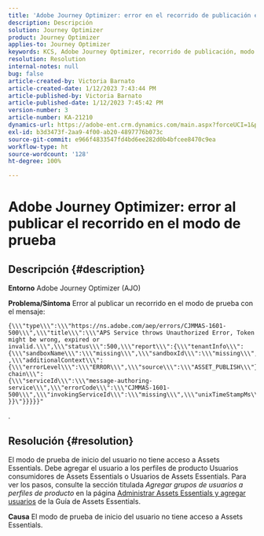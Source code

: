 ```yaml
---
title: 'Adobe Journey Optimizer: error en el recorrido de publicación en el modo de prueba'
description: Descripción
solution: Journey Optimizer
product: Journey Optimizer
applies-to: Journey Optimizer
keywords: KCS, Adobe Journey Optimizer, recorrido de publicación, modo de prueba, error, AJO
resolution: Resolution
internal-notes: null
bug: false
article-created-by: Victoria Barnato
article-created-date: 1/12/2023 7:43:44 PM
article-published-by: Victoria Barnato
article-published-date: 1/12/2023 7:45:42 PM
version-number: 3
article-number: KA-21210
dynamics-url: https://adobe-ent.crm.dynamics.com/main.aspx?forceUCI=1&pagetype=entityrecord&etn=knowledgearticle&id=7892a466-b192-ed11-aad1-6045bd006d92
exl-id: b3d3473f-2aa9-4f00-ab20-4897776b073c
source-git-commit: e966f4833547fd4bd6ee282d0b4bfcee8470c9ea
workflow-type: ht
source-wordcount: '128'
ht-degree: 100%

---
```


# Adobe Journey Optimizer: error al publicar el recorrido en el modo de prueba

## Descripción {#description}

<b>Entorno</b>
Adobe Journey Optimizer (AJO)


<b>Problema/Síntoma</b>
Error al publicar un recorrido en el modo de prueba con el mensaje:


```
{\\\"type\\\":\\\"https://ns.adobe.com/aep/errors/CJMMAS-1601-500\\\",\\\"title\\\":\\\"APS Service throws Unauthorized Error, Token might be wrong, expired or invalid.\\\",\\\"status\\\":500,\\\"report\\\":{\\\"tenantInfo\\\":
{\\\"sandboxName\\\":\\\"missing\\\",\\\"sandboxId\\\":\\\"missing\\\",\\\"imsOrgId\\\":\\\"missing\\\"}
,\\\"additionalContext\\\":{\\\"errorLevel\\\":\\\"ERROR\\\",\\\"source\\\":\\\"ASSET_PUBLISH\\\"}},\\\"error-chain\\\":
{\\\"serviceId\\\":\\\"message-authoring-service\\\",\\\"errorCode\\\":\\\"CJMMAS-1601-500\\\",\\\"invokingServiceId\\\":\\\"missing\\\",\\\"unixTimeStampMs\\\":«REDACTED»}
}}\"}}}}}"
```

.

## Resolución {#resolution}


El modo de prueba de inicio del usuario no tiene acceso a Assets Essentials. Debe agregar el usuario a los perfiles de producto Usuarios consumidores de Assets Essentials o Usuarios de Assets Essentials. Para ver los pasos, consulte la sección titulada *Agregar grupos de usuarios a perfiles de producto* en la página [Administrar Assets Essentials y agregar usuarios](https://experienceleague.adobe.com/docs/experience-manager-assets-essentials/help/get-started-admins/deploy-administer.html?lang=es#add-users-to-product-profiles) de la Guía de Assets Essentials.

<b>Causa</b>
El modo de prueba de inicio del usuario no tiene acceso a Assets Essentials.
